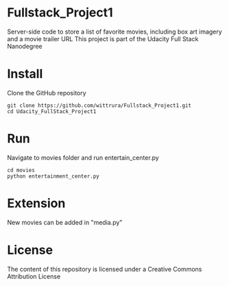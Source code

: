 # Fullstack_Project1
Server-side code to store a list of favorite movies, including box art imagery and a movie trailer URL
This project is part of the Udacity Full Stack Nanodegree

# Install
Clone the GitHub repository
```
git clone https://github.com/wittrura/Fullstack_Project1.git
cd Udacity_FullStack_Project1
```


# Run
Navigate to movies folder and run entertain_center.py
```
cd movies
python entertainment_center.py
```

# Extension
New movies can be added in "media.py"

# License
The content of this repository is licensed under a Creative Commons Attribution License
